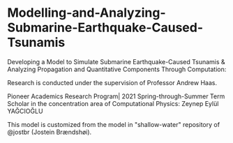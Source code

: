 # Modelling-and-Analyzing-Submarine-Earthquake-Caused-Tsunamis

Developing a Model to Simulate Submarine Earthquake-Caused Tsunamis & Analyzing Propagation and Quantitative Components Through Computation:

Research is conducted under the supervision of Professor Andrew Haas.

Pioneer Academics Research Program| 2021 Spring-through-Summer Term Scholar in the concentration area of Computational Physics: Zeynep Eylül YAĞCIOĞLU  

This model is customized from the model in "shallow-water" repository of @jostbr (Jostein Brændshøi).
